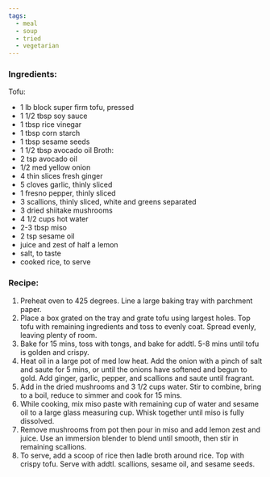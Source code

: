 ```yaml
---
tags:
  - meal
  - soup
  - tried
  - vegetarian
---
```

### Ingredients:
Tofu:
- 1 lb block super firm tofu, pressed
- 1 1/2 tbsp soy sauce
- 1 tbsp rice vinegar
- 1 tbsp corn starch
- 1 tbsp sesame seeds
- 1 1/2 tbsp avocado oil
Broth:
- 2 tsp avocado oil
- 1/2 med yellow onion
- 4 thin slices fresh ginger
- 5 cloves garlic, thinly sliced
- 1 fresno pepper, thinly sliced
- 3 scallions, thinly sliced, white and greens separated
- 3 dried shiitake mushrooms
- 4 1/2 cups hot water
- 2-3 tbsp miso
- 2 tsp sesame oil
- juice and zest of half a lemon
- salt, to taste
- cooked rice, to serve

### Recipe:
1. Preheat oven to 425 degrees. Line a large baking tray with parchment paper. 
2. Place a box grated on the tray and grate tofu using largest holes. Top tofu with remaining ingredients and toss to evenly coat. Spread evenly, leaving plenty of room. 
3. Bake for 15 mins, toss with tongs, and bake for addtl. 5-8 mins until tofu is golden and crispy. 
4. Heat oil in a large pot of med low heat. Add the onion with a pinch of salt and saute for 5 mins, or until the onions have softened and begun to gold. Add ginger, garlic, pepper, and scallions and saute until fragrant. 
5. Add in the dried mushrooms and 3 1/2 cups water. Stir to combine, bring to a boil, reduce to simmer and cook for 15 mins. 
6. While cooking, mix miso paste with remaining cup of water and sesame oil to a large glass measuring cup. Whisk together until miso is fully dissolved. 
7. Remove mushrooms from pot then pour in miso and add lemon zest and juice. Use an immersion blender to blend until smooth, then stir in remaining scallions. 
8. To serve, add a scoop of rice then ladle broth around rice. Top with crispy tofu. Serve with addtl. scallions, sesame oil, and sesame seeds. 